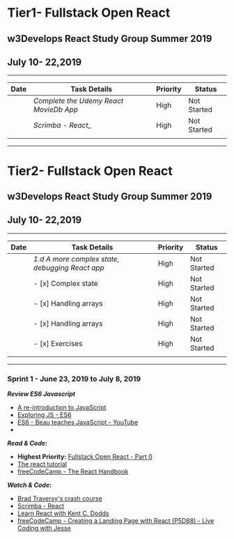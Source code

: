 # Tier1- Fullstack Open React

## w3Develops React Study Group Summer 2019

## July 10- 22,2019

---

| Date | Task Details                           | Priority | Status      |
| ---- | -------------------------------------- | -------- | ----------- |
|      | _Complete the Udemy React MovieDb App_ | High     | Not Started |
|      | _Scrimba - React\__                    | High     | Not Started | High | Not Started |
|      |                                        |          |

---

# Tier2- Fullstack Open React

## w3Develops React Study Group Summer 2019

## July 10- 22,2019

---

| Date | Task Details                                    | Priority | Status      |
| ---- | ----------------------------------------------- | -------- | ----------- |
|      | _1.d A more complex state, debugging React app_ | High     | Not Started |
|      | - [x] Complex state                             | High     | Not Started | High | Not Started |
|      | - [x] Handling arrays                           | High     | Not Started | High | Not Started |
|      | - [x] Handling arrays                           | High     | Not Started | High | Not Started |
|      | - [x] Exercises                                 | High     | Not Started | High | Not Started |
|      |                                                 |          |             |

---

### Sprint 1 - June 23, 2019 to July 8, 2019

**_Review ES6 Javascript_**

- [A re-introduction to JavaScript](https://developer.mozilla.org/en-US/docs/Web/JavaScript/A_re-introduction_to_JavaScript)
- [Exploring JS - ES6](https://exploringjs.com/es6/)
- [ES6 - Beau teaches JavaScript - YouTube](https://www.youtube.com/playlist?list=PLWKjhJtqVAbljtmmeS0c-CEl2LdE-eR_F)
-

**_Read & Code:_**

- **Highest Priority:** [Fullstack Open React - Part 0](https://fullstackopen.com/en/part0)
- [The react tutorial](https://reactjs.org/tutorial/tutorial.html)
- [freeCodeCamp - The React Handbook](https://www.freecodecamp.org/news/the-react-handbook-b71c27b0a795/)

**_Watch & Code:_**

- [Brad Traversy's crash course](https://youtu.be/sBws8MSXN7A)
- [Scrimba - React](https://scrimba.com/g/glearnreact)
- [Learn React with Kent C. Dodds](https://youtu.be/zthIUs2w_c8)
- [freeCodeCamp - Creating a Landing Page with React (P5D88) - Live Coding with Jesse](https://youtu.be/WV4ViZ2q0Mk)
